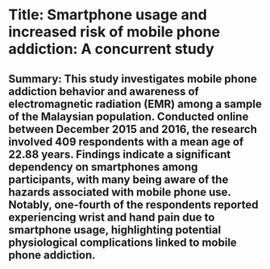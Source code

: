 # Title: Smartphone usage and increased risk of mobile phone addiction: A concurrent study

## Summary: This study investigates mobile phone addiction behavior and awareness of electromagnetic radiation (EMR) among a sample of the Malaysian population. Conducted online between December 2015 and 2016, the research involved 409 respondents with a mean age of 22.88 years. Findings indicate a significant dependency on smartphones among participants, with many being aware of the hazards associated with mobile phone use. Notably, one-fourth of the respondents reported experiencing wrist and hand pain due to smartphone usage, highlighting potential physiological complications linked to mobile phone addiction.